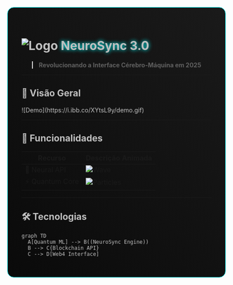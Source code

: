 <!-- Adicione esse CSS no topo do README -->
<style>
  /* Cores e Fontes Futuristas */
  :root {
    --neon-cyan: #0ff;
    --deep-purple: #7024f9;
    --metalic-silver: #c0c0c0;
    --void-black: #000;
    font-family: 'Orbitron', sans-serif;
  }

  /* Animação do Título */
  @keyframes glow {
    0% { text-shadow: 0 0 10px var(--neon-cyan); }
    100% { text-shadow: 0 0 20px var(--neon-cyan), 0 0 30px var(--deep-purple); }
  }

  /* Estrutura Principal */
  .dashboard {
    background: linear-gradient(45deg, #0a0a0a 0%, #1a1a1a 100%);
    color: var(--metalic-silver);
    padding: 2rem;
    border-radius: 15px;
    border: 1px solid var(--neon-cyan);
  }

  /* Componentes Interativos */
  .tab:hover {
    transform: scale(1.1);
    transition: 0.3s all cubic-bezier(0.4, 0, 0.2, 1);
  }

</style>

<div class="dashboard">

# ![Logo](https://i.ibb.co/7nL7YtH/logo.gif) <span style="animation: glow 2s infinite alternate">NeuroSync 3.0</span>  
> **Revolucionando a Interface Cérebro-Máquina em 2025**

---

## 🚀 Visão Geral
<div class="fade-in">
  ![Demo](https://i.ibb.co/XYtsL9y/demo.gif)
</div>

---

## 🔮 Funcionalidades
| Recurso         | Descrição Animada |
|-----------------|-------------------|
| 🧠 Neural API   | ![Wave](https://i.ibb.co/0n1Lk2j/wave.gif) |
| ⚡ Quantum Core | ![Particles](https://i.ibb.co/7Yh3k3T/particles.gif) |

---

## 🛠 Tecnologias
```mermaid
graph TD
  A[Quantum ML] --> B((NeuroSync Engine))
  B --> C{Blockchain API}
  C --> D[Web4 Interface]
